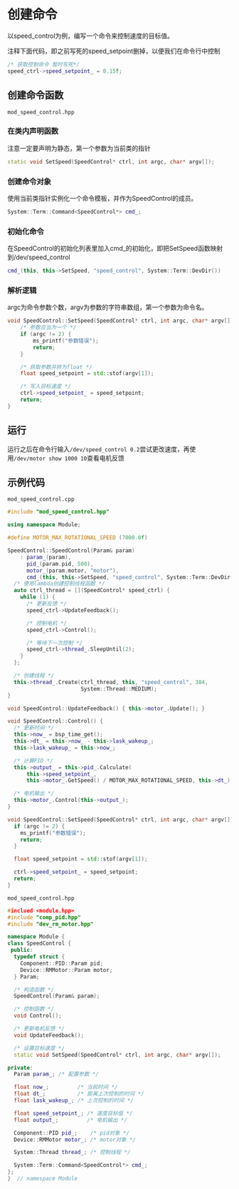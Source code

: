 # 创建命令

以speed_control为例，编写一个命令来控制速度的目标值。

注释下面代码，即之前写死的speed_setpoint删掉，以便我们在命令行中控制

```c++
/* 获取控制命令 暂时写死*/
speed_ctrl->speed_setpoint_ = 0.15f;
```

## 创建命令函数

 `mod_speed_control.hpp`

### 在类内声明函数

注意一定要声明为静态，第一个参数为当前类的指针

```c++
static void SetSpeed(SpeedControl* ctrl, int argc, char* argv[]);
```

### 创建命令对象

使用当前类指针实例化一个命令模板，并作为SpeedControl的成员。

```c++
System::Term::Command<SpeedControl*> cmd_;
```

### 初始化命令

在SpeedControl的初始化列表里加入cmd_的初始化，即把SetSpeed函数映射到/dev/speed_control

```c++
cmd_(this, this->SetSpeed, "speed_control", System::Term::DevDir())
```

### 解析逻辑

argc为命令参数个数，argv为参数的字符串数组，第一个参数为命令名。

```c++
void SpeedControl::SetSpeed(SpeedControl* ctrl, int argc, char* argv[]) {
    /* 参数应当为一个 */
    if (argc != 2) {
        ms_printf("参数错误");
        return;
    }

    /* 获取参数并转为float */
    float speed_setpoint = std::stof(argv[1]);

    /* 写入目标速度 */
    ctrl->speed_setpoint_ = speed_setpoint;
    return;
}
```

## 运行

运行之后在命令行输入`/dev/speed_control 0.2`尝试更改速度，再使用`/dev/motor show 1000 10`查看电机反馈

## 示例代码

`mod_speed_control.cpp`

```c++
#include "mod_speed_control.hpp"

using namespace Module;

#define MOTOR_MAX_ROTATIONAL_SPEED (7000.0f)

SpeedControl::SpeedControl(Param& param)
    : param_(param),
      pid_(param.pid, 500),
      motor_(param.motor, "motor"),
      cmd_(this, this->SetSpeed, "speed_control", System::Term::DevDir()) {
  /* 使用lambda创建控制线程函数 */
  auto ctrl_thread = [](SpeedControl* speed_ctrl) {
    while (1) {
      /* 更新反馈 */
      speed_ctrl->UpdateFeedback();

      /* 控制电机 */
      speed_ctrl->Control();

      /* 等待下一次控制 */
      speed_ctrl->thread_.SleepUntil(2);
    }
  };

  /* 创建线程 */
  this->thread_.Create(ctrl_thread, this, "speed_control", 384,
                       System::Thread::MEDIUM);
}

void SpeedControl::UpdateFeedback() { this->motor_.Update(); }

void SpeedControl::Control() {
  /* 更新时间 */
  this->now_ = bsp_time_get();
  this->dt_ = this->now_ - this->lask_wakeup_;
  this->lask_wakeup_ = this->now_;

  /* 计算PID */
  this->output_ = this->pid_.Calculate(
      this->speed_setpoint_,
      this->motor_.GetSpeed() / MOTOR_MAX_ROTATIONAL_SPEED, this->dt_);

  /* 电机输出 */
  this->motor_.Control(this->output_);
}

void SpeedControl::SetSpeed(SpeedControl* ctrl, int argc, char* argv[]) {
  if (argc != 2) {
    ms_printf("参数错误");
    return;
  }

  float speed_setpoint = std::stof(argv[1]);

  ctrl->speed_setpoint_ = speed_setpoint;
  return;
}

```

`mod_speed_control.hpp`

```c++
#inclued <module.hpp>
#include "comp_pid.hpp"
#include "dev_rm_motor.hpp"

namespace Module {
class SpeedControl {
 public:
  typedef struct {
    Component::PID::Param pid;
    Device::RMMotor::Param motor;
  } Param;

  /* 构造函数 */
  SpeedControl(Param& param);

  /* 控制函数 */
  void Control();

  /* 更新电机反馈 */
  void UpdateFeedback();

  /* 设置目标速度 */
  static void SetSpeed(SpeedControl* ctrl, int argc, char* argv[]);

private:
  Param param_; /* 配置参数 */

  float now_;         /* 当前时间 */
  float dt_;          /* 距离上次控制的时间 */
  float lask_wakeup_; /* 上次控制的时间 */

  float speed_setpoint_; /* 速度目标值 */
  float output_;         /* 电机输出 */

  Component::PID pid_;    /* pid对象 */
  Device::RMMotor motor_; /* motor对象 */

  System::Thread thread_; /* 控制线程 */

  System::Term::Command<SpeedControl*> cmd_;
};
}  // namespace Module

```
